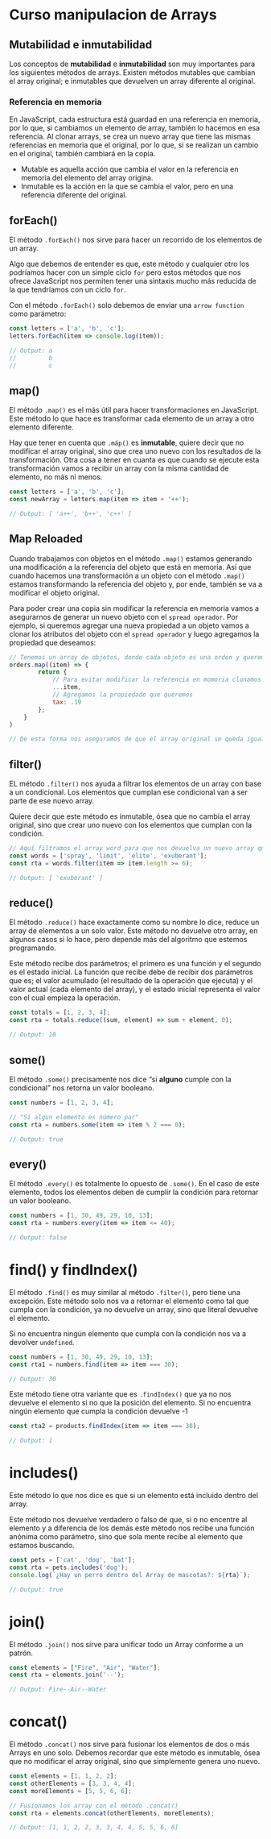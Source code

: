 # Curso manipulacion de Arrays

## Mutabilidad e inmutabilidad

Los conceptos de **mutabilidad** e **inmutabilidad** son muy importantes para los siguientes métodos de arrays. Existen métodos mutables que cambian el array original; e inmutables que devuelven un array diferente al original. 

### Referencia en memoria

En JavaScript, cada estructura está guardad en una referencia en memoria, por lo que, si cambiamos un elemento de array, también lo hacemos en esa referencia. Al clonar arrays, se crea un nuevo array que tiene las mismas referencias en memoria que el original, por lo que, si se realizan un cambio en el original, también cambiará en la copia. 

- Mutable es aquella acción que cambia el valor en la referencia en memoria del elemento del array origina.
- Inmutable es la acción en la que se cambia el valor, pero en una referencia diferente del original.

## forEach()

El método `.forEach()` nos sirve para hacer un recorrido de los elementos de un array. 

Algo que debemos de entender es que, este método y cualquier otro los podríamos hacer con un simple ciclo `for` pero estos métodos que nos ofrece JavaScript nos permiten tener una sintaxis mucho más reducida de la que tendríamos con un ciclo `for`.

Con el método `.forEach()` solo debemos de enviar una `arrow function` como parámetro:

```jsx
const letters = ['a', 'b', 'c'];
letters.forEach(item => console.log(item));

// Output: a
//         b
//         c
```

## map()

El método `.map()` es el más útil para hacer transformaciones en JavaScript.  Este método lo que hace es transformar cada elemento de un array a otro elemento diferente. 

Hay que tener en cuenta que `.máp()` es **inmutable**, quiere decir que no modificar el array original, sino que crea uno nuevo con los resultados de la transformación. Otra cosa a tener en cuanta es que cuando se ejecute esta transformación vamos a recibir un array con la misma cantidad de elemento, no más ni menos.

```jsx
const letters = ['a', 'b', 'c'];
const newArray = letters.map(item => item + '++');

// Output: [ 'a++', 'b++', 'c++' ]
```

## Map Reloaded

Cuando trabajamos con objetos en el método `.map()` estamos generando una modificación a la referencia del objeto que está en memoria. Así que cuando hacemos una transformación a un objeto con el método `.map()` estamos transformando la referencia del objeto y, por ende, también se va a modificar el objeto original.

Para poder crear una copia sin modificar la referencia en memoria vamos a asegurarnos de generar un nuevo objeto con el `spread operador`. Por ejemplo, si queremos agregar una nueva propiedad a un objeto vamos a clonar los atributos del objeto con el `spread operador` y luego agregamos la propiedad que deseamos:

```jsx
// Tenemos un array de objetos, donde cada objeto es una orden y queremos agregar una nueva propieda a cada objeto
orders.map((item) => {
        return {
            // Para evitar modificar la referencia en momoria clonamos todas las propiedades del objeto en un nuevo objeto
            ...item,
            // Agregamos la propiedade que queremos
            tax: .19
        };
    }
)

// De esta forma nos aseguramos de que el array original se queda igual pero el array que nos devuelve .map() es totalmente distinto
```

## filter()

EL método `.filter()` nos ayuda a filtrar los elementos de un array con base a un condicional. Los elementos que cumplan ese condicional van a ser parte de ese nuevo array.

Quiere decir que este método es inmutable, ósea que no cambia el array original, sino que crear uno nuevo con los elementos que cumplan con la condición.

```jsx
// Aquí filtramos el array word para que nos devuelva un nuevo array que tenga solo los elementos que tangan más y 6 letras.
const words = ['spray', 'limit', 'elite', 'exuberant'];
const rta = words.filter(item => item.length >= 6);

// Output: [ 'exuberant' ]
```

## reduce()

El método `.reduce()` hace exactamente como su nombre lo dice, reduce un array de elementos a un solo valor. Este método no devuelve otro array, en algunos casos si lo hace, pero depende más del algoritmo que estemos programando.

Este método recibe dos parámetros; el primero es una función y el segundo es el estado inicial. La función que recibe debe de recibir dos parámetros que es; el valor acumulado (el resultado de la operación que ejecuta) y el valor actual (cada elemento del array), y el estado inicial representa el valor con el cual empieza la operación. 

```jsx
const totals = [1, 2, 3, 4];
const rta = totals.reduce((sum, element) => sum + element, 0);

// Output: 10
```

## some()

El método `.some()` precisamente nos dice “si **alguno** cumple con la condicional” nos retorna un valor booleano.

```jsx
const numbers = [1, 2, 3, 4];

// "Si algun elemento es número par"
const rta = numbers.some(item => item % 2 === 0);

// Output: true
```

## every()

El método `.every()` es totalmente lo opuesto de `.some()`. En el caso de este elemento, todos los elementos deben de cumplir la condición para retornar un valor booleano.

```jsx
const numbers = [1, 30, 49, 29, 10, 13];
const rta = numbers.every(item => item <= 40);

// Output: false
```

# find() y findIndex()

El método `.find()` es muy similar al método `.filter()`, pero tiene una excepción. Este método solo nos va a retornar el elemento como tal que cumpla con la condición, ya no devuelve un array, sino que literal devuelve el elemento.

Si no encuentra ningún elemento que cumpla con la condición nos va a devolver `undefined`.

```jsx
const numbers = [1, 30, 49, 29, 10, 13];
const rta1 = numbers.find(item => item === 30);

// Output: 30
```

Este método tiene otra variante que es `.findIndex()` que ya no nos devuelve el elemento si no que la posición del elemento. Si no encuentra ningún elemento que cumpla la condición devuelve -1

```jsx
const rta2 = products.findIndex(item => item === 30);

// Output: 1
```

# includes()

Este método lo que nos dice es que si un elemento está incluido dentro del array.

Este método nos devuelve verdadero o falso de que, si o no encentre al elemento y a diferencia de los demás este método nos recibe una función anónima como parámetro, sino que sola mente recibe al elemento que estamos buscando.

```jsx
const pets = ['cat', 'dog', 'bat'];
const rta = pets.includes('dog');
console.log(`¿Hay un perro dentro del Array de mascotas?: ${rta}`);

// Output: true
```

# join()

El método `.join()` nos sirve para unificar todo un Array conforme a un patrón.

```jsx
const elements = ["Fire", "Air", "Water"];
const rta = elements.join('--');

// Output: Fire--Air--Water
```

# concat()

El método `.concat()` nos sirve para fusionar los elementos de dos o más Arrays en uno solo. Debemos recordar que este método es inmutable, ósea que no modificar el array original, sino que simplemente genera uno nuevo.

```jsx
const elements = [1, 1, 2, 2];
const otherElements = [3, 3, 4, 4];
const moreElements = [5, 5, 6, 6];

// Fusionamos los array con el método .concat()
const rta = elements.concat(otherElements, moreElements);

// Output: [1, 1, 2, 2, 3, 3, 4, 4, 5, 5, 6, 6]
```